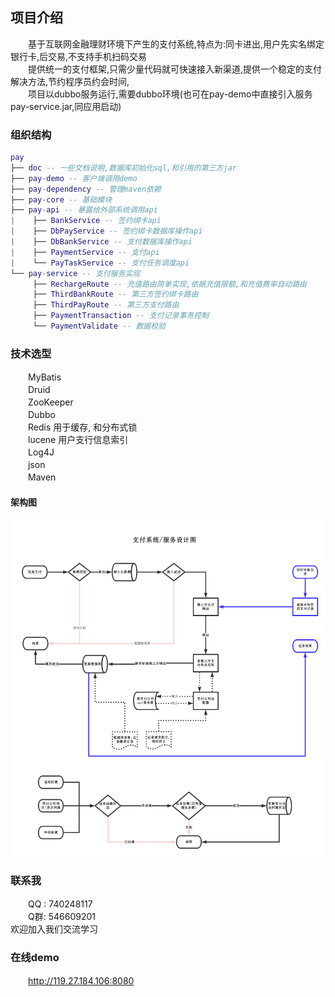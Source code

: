 ## 项目介绍

　　基于互联网金融理财环境下产生的支付系统,特点为:同卡进出,用户先实名绑定银行卡,后交易,不支持手机扫码交易        
　　提供统一的支付框架,只需少量代码就可快速接入新渠道,提供一个稳定的支付解决方法,节约程序员约会时间,    
　　项目以dubbo服务运行,需要dubbo环境(也可在pay-demo中直接引入服务pay-service.jar,同应用启动)

### 组织结构

``` lua
pay
├── doc -- 一些文档说明,数据库初始化sql,和引用的第三方jar
├── pay-demo -- 客户端调用demo
├── pay-dependency -- 管理maven依赖
├── pay-core -- 基础模块
├── pay-api -- 暴露给外部系统调用api
|    ├── BankService -- 签约绑卡api
|    ├── DbPayService -- 签约绑卡数据库操作api
|    ├── DbBankService -- 支付数据库操作api
|    ├── PaymentService -- 支付api
|    └── PayTaskService -- 支付任务调度api
└── pay-service -- 支付服务实现
     ├── RechargeRoute -- 充值路由简单实现,依据充值限额,和充值费率自动路由
     ├── ThirdBankRoute -- 第三方签约绑卡路由
     ├── ThirdPayRoute -- 第三方支付路由
     ├── PaymentTransaction -- 支付记录事务控制
     └── PaymentValidate -- 数据校验
```

### 技术选型

　　MyBatis  
　　Druid  
　　ZooKeeper  
　　Dubbo  
　　Redis   用于缓存, 和分布式锁  
　　lucene   用户支行信息索引  
　　Log4J  
　　json  
　　Maven  

#### 架构图

![架构图](doc/design.png)

### 联系我

　　QQ : 740248117  
　　Q群: 546609201  
	欢迎加入我们交流学习    
	
 
### 在线demo

　　http://119.27.184.106:8080  

